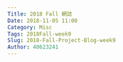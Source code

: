 ```yaml
---
Title: 2018 Fall 網誌
Date: 2018-11-05 11:00
Category: Misc
Tags: 2018Fall-week9
Slug: 2018-Fall-Project-Blog-week9
Author: 40623241
---
```




<!-- PELICAN_END_SUMMARY -->

